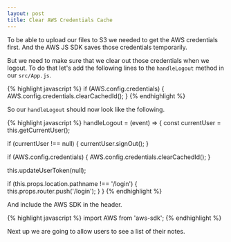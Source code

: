 ```yaml
---
layout: post
title: Clear AWS Credentials Cache
---
```


To be able to upload our files to S3 we needed to get the AWS credentials first. And the AWS JS SDK saves those credentials temporarily.

But we need to make sure that we clear out those credentials when we logout. To do that let's add the following lines to the `handleLogout` method in our `src/App.js`.

{% highlight javascript %}
if (AWS.config.credentials) {
  AWS.config.credentials.clearCachedId();
}
{% endhighlight %}

So our `handleLogout` should now look like the following.

{% highlight javascript %}
handleLogout = (event) => {
  const currentUser = this.getCurrentUser();

  if (currentUser !== null) {
    currentUser.signOut();
  }

  if (AWS.config.credentials) {
    AWS.config.credentials.clearCachedId();
  }

  this.updateUserToken(null);

  if (this.props.location.pathname !== '/login') {
    this.props.router.push('/login');
  }
}
{% endhighlight %}

And include the AWS SDK in the header.

{% highlight javascript %}
import AWS from 'aws-sdk';
{% endhighlight %}

Next up we are going to allow users to see a list of their notes.
